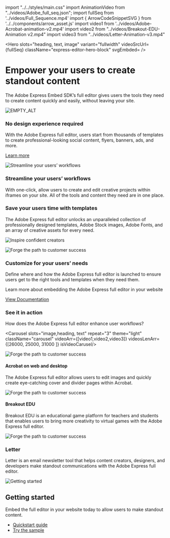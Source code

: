 import "../../styles/main.css"
import AnimationVideo from "../videos/Adobe_full_seq.json";
import fullSeq from '../videos/Full_Sequence.mp4'
import { ArrowCodeSnippetSVG } from '../../components/arrow_asset.js'
import video1 from '../videos/Adobe-Acrobat-animation-v2.mp4'
import video2 from "../videos/Breakout-EDU-Animation v2.mp4"
import video3 from "../videos/Letter-Animation-v3.mp4"

<Hero slots="heading, text, image" variant="fullwidth"  videoSrcUrl={fullSeq}   className="express-editor-hero-block" svgEmbded= <ArrowCodeSnippetSVG /> />

# Empower your users to create standout content 

The Adobe Express Embed SDK’s full editor gives users the tools they need to create content quickly and easily, without leaving your site.

![EMPTY_ALT](../images/express_editor_bg.png)

<AnnouncementBlock slots="heading, text, button" className="announcement-embed-editor customer-need"/>

### No design experience required 

With the Adobe Express full editor, users start from thousands of templates to create professional-looking social content, flyers, banners, ads, and more. 

<!-- [Try the demo](https://developer-stage.adobe.com/embed-sdk/docs/guides/ccx_editor/) -->
[Learn more](https://developer.adobe.com/embed-sdk/docs/guides/full_editor/)

<TextBlock slots="image, heading,text" theme="lightest" headerElementType="h2" variantsTypePrimary='secondary' variantStyleFill = "outline" homeZigZag className="streamline_ability"/>

![Streamline your users’ workflows](../images/Express-Editor-Benefits-Blade-image.png)

### Streamline your users’ workflows

With one-click, allow users to create and edit creative projects within iframes on your site. All of the tools and content they need are in one place.

<TextBlock slots="heading,text,image" theme="lightest" headerElementType="h2" variantsTypePrimary='secondary' variantStyleFill = "outline"   homeZigZag className=" zigzag-cta-two streamline_ability"/>

### Save your users time with templates 

The Adobe Express full editor unlocks an unparalleled collection of professionally designed templates, Adobe Stock images, Adobe Fonts, and an array of creative assets for every need.

![Inspire confident creators](../images/Express-Editor-Benefits-Blade-image-two.png)

<TextBlock slots="image, heading,text" theme="lightest" headerElementType="h2" variantsTypePrimary='secondary' variantStyleFill = "outline" homeZigZag className="streamline_ability"/>

![Forge the path to customer success](../images/ExpressEditor-Benefits-Blade-image-3.svg)

### Customize for your users’ needs 

Define where and how the Adobe Express full editor is launched to ensure users get to the right tools and templates when they need them.

<AnnouncementBlock slots="text, button" theme="lightest" className="announcement-embed-editor"/>

Learn more about embedding the Adobe Express full editor in your website

[View Documentation](https://developer.adobe.com/embed-sdk/docs/guides/ccx_editor/)

<TextBlock slots="heading,text" theme="light" headerElementType="h2" variantsTypePrimary='secondary' variantStyleFill = "outline" homeZigZag className="streamline_ability customer-experience"/>

### See it in action 

How does the Adobe Express full editor enhance user workflows? 

<Carousel slots="image,heading, text" repeat="3" theme="light" className="carousel" videoArr={[video1,video2,video3]} videosLenArr={[26000, 25000, 31000 ]} isVideoCarusel/>

![Forge the path to customer success](../images/ExpressEditor-Benefits-Blade-image-3.svg)

#### Acrobat on web and desktop 

The Adobe Express full editor allows users to edit images and quickly create eye-catching cover and divider pages within Acrobat.

![Forge the path to customer success](./images/ExpressEditor-Benefits-Blade-image-3.svg)

#### Breakout EDU 

Breakout EDU is an educational game platform for teachers and students that enables users to bring more creativity to virtual games with the Adobe Express full editor.

![Forge the path to customer success](../images/ExpressEditor-Benefits-Blade-image-3.svg)

### Letter 

Letter is an email newsletter tool that helps content creators, designers, and developers make standout communications with the Adobe Express full editor.

<SummaryBlock slots=" image , heading, text, buttons" className="getting-started summary-block" />

![Getting started](../images/Summary-Block-image.svg)

## Getting started 

Embed the full editor in your website today to allow users to make standout content.

- [Quickstart guide](https://developer.adobe.com/embed-sdk/docs/guides/full_editor/)
- [Try the sample](https://github.com/AdobeDocs/cc-everywhere/tree/main/sample)
